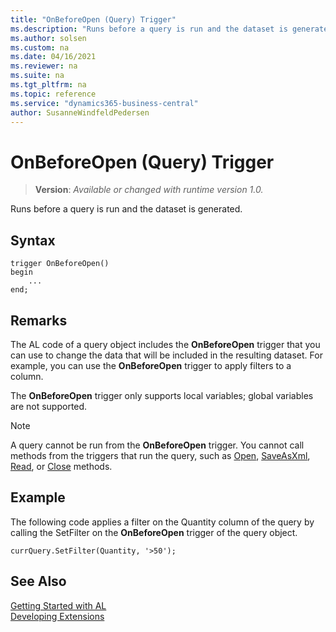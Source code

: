 ```yaml
---
title: "OnBeforeOpen (Query) Trigger"
ms.description: "Runs before a query is run and the dataset is generated."
ms.author: solsen
ms.custom: na
ms.date: 04/16/2021
ms.reviewer: na
ms.suite: na
ms.tgt_pltfrm: na
ms.topic: reference
ms.service: "dynamics365-business-central"
author: SusanneWindfeldPedersen
---
```

[//]: # (START>DO_NOT_EDIT)
[//]: # (IMPORTANT:Do not edit any of the content between here and the END>DO_NOT_EDIT.)
[//]: # (Any modifications should be made in the .xml files in the ModernDev repo.)

# OnBeforeOpen (Query) Trigger
> **Version**: _Available or changed with runtime version 1.0._

Runs before a query is run and the dataset is generated.


## Syntax
```
trigger OnBeforeOpen()
begin
    ...
end;
```



[//]: # (IMPORTANT: END>DO_NOT_EDIT)

## Remarks

The AL code of a query object includes the **OnBeforeOpen** trigger that you can use to change the data that will be included in the resulting dataset. For example, you can use the **OnBeforeOpen** trigger to apply filters to a column.  

The **OnBeforeOpen** trigger only supports local variables; global variables are not supported.  

> [!NOTE]  
> A query cannot be run from the **OnBeforeOpen** trigger. You cannot call methods from the triggers that run the query, such as [Open](../../methods-auto/query/queryinstance-open-method.md), [SaveAsXml](../../methods-auto/query/queryinstance-saveasxml-method.md), [Read](../../methods-auto/query/queryinstance-read-method.md), or [Close](../../methods-auto/query/queryinstance-close-method.md) methods.  

## Example

The following code applies a filter on the Quantity column of the query by calling the SetFilter on the **OnBeforeOpen** trigger of the query object.  

```AL
currQuery.SetFilter(Quantity, '>50');  
```

## See Also  
[Getting Started with AL](../../devenv-get-started.md)  
[Developing Extensions](../../devenv-dev-overview.md)  
